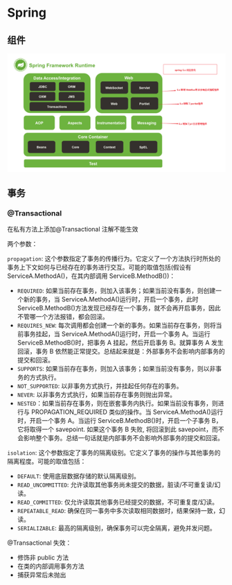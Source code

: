 # Spring

## 组件

![spring-framework-introduce-8](https://raw.githubusercontent.com/Moriic/picture/main/image/1715926509_0.png)







## 事务

### @Transactional

在私有方法上添加@Transactional 注解不能生效

两个参数：

`propagation`: 这个参数指定了事务的传播行为。它定义了一个方法执行时所处的事务上下文如何与已经存在的事务进行交互。可能的取值包括(假设有 ServiceA.MethodA()，在其内部调用 ServiceB.MethodB())：

- `REQUIRED`: 如果当前存在事务，则加入该事务；如果当前没有事务，则创建一个新的事务，当 ServiceA.MethodA()运行时，开启一个事务，此时 ServiceB.MethodB()方法发现已经存在一个事务，就不会再开启事务，因此不管哪一个方法报错，都会回滚。
- `REQUIRES_NEW`: 每次调用都会创建一个新的事务。如果当前存在事务，则将当前事务挂起，当 ServiceA.MethodA()运行时，开启一个事务 A。当运行 ServiceB.MethodB()时，把事务 A 挂起，然后开启事务 B。就算事务 A 发生回滚，事务 B 依然能正常提交。总结起来就是：外部事务不会影响内部事务的提交和回滚。
- `SUPPORTS`: 如果当前存在事务，则加入该事务；如果当前没有事务，则以非事务的方式执行。
- `NOT_SUPPORTED`: 以非事务方式执行，并挂起任何存在的事务。
- `NEVER`: 以非事务方式执行，如果当前存在事务则抛出异常。
- `NESTED`：如果当前存在事务，则在嵌套事务内执行。如果当前没有事务，则进行与 PROPAGATION_REQUIRED 类似的操作。当 ServiceA.MethodA()运行时，开启一个事务 A。当运行 ServiceB.MethodB()时，开启一个子事务 B，它将取得一个  savepoint. 如果这个事务 B 失败, 将回滚到此  savepoint，而不会影响整个事务。总结一句话就是内部事务不会影响外部事务的提交和回滚。

`isolation`: 这个参数指定了事务的隔离级别。它定义了事务的操作与其他事务的隔离程度。可能的取值包括：

- `DEFAULT`: 使用底层数据存储的默认隔离级别。
- `READ_UNCOMMITTED`: 允许读取其他事务尚未提交的数据，脏读/不可重复读/幻读。
- `READ_COMMITTED`: 仅允许读取其他事务已经提交的数据，不可重复度/幻读。
- `REPEATABLE_READ`: 确保在同一事务中多次读取相同数据时，结果保持一致，幻读。
- `SERIALIZABLE`: 最高的隔离级别，确保事务可以完全隔离，避免并发问题。

@Transactional 失效：

- 修饰非 public 方法
- 在类的内部调用事务方法
- 捕获异常后未抛出

